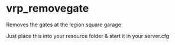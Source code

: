 # vrp_removegate
Removes the gates at the legion square garage

Just place this into your resource folder & start it in your server.cfg

